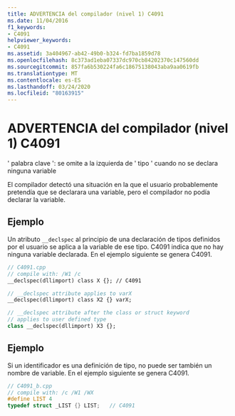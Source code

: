 ```yaml
---
title: ADVERTENCIA del compilador (nivel 1) C4091
ms.date: 11/04/2016
f1_keywords:
- C4091
helpviewer_keywords:
- C4091
ms.assetid: 3a404967-ab42-49b0-b324-fd7ba1859d78
ms.openlocfilehash: 8c373ad1eba07337dc970cb84202370c147560dd
ms.sourcegitcommit: 857fa6b530224fa6c18675138043aba9aa0619fb
ms.translationtype: MT
ms.contentlocale: es-ES
ms.lasthandoff: 03/24/2020
ms.locfileid: "80163915"
---
```

# <a name="compiler-warning-level-1-c4091"></a>ADVERTENCIA del compilador (nivel 1) C4091

' palabra clave ': se omite a la izquierda de ' tipo ' cuando no se declara ninguna variable

El compilador detectó una situación en la que el usuario probablemente pretendía que se declarara una variable, pero el compilador no podía declarar la variable.

## <a name="example"></a>Ejemplo

Un atributo `__declspec` al principio de una declaración de tipos definidos por el usuario se aplica a la variable de ese tipo. C4091 indica que no hay ninguna variable declarada. En el ejemplo siguiente se genera C4091.

```cpp
// C4091.cpp
// compile with: /W1 /c
__declspec(dllimport) class X {}; // C4091

// __declspec attribute applies to varX
__declspec(dllimport) class X2 {} varX;

// __declspec attribute after the class or struct keyword
// applies to user defined type
class __declspec(dllimport) X3 {};
```

## <a name="example"></a>Ejemplo

Si un identificador es una definición de tipo, no puede ser también un nombre de variable. En el ejemplo siguiente se genera C4091.

```cpp
// C4091_b.cpp
// compile with: /c /W1 /WX
#define LIST 4
typedef struct _LIST {} LIST;   // C4091
```
